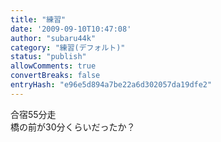```yaml
---
title: "練習"
date: '2009-09-10T10:47:08'
author: "subaru44k"
category: "練習(デフォルト)"
status: "publish"
allowComments: true
convertBreaks: false
entryHash: "e96e5d894a7be22a6d302057da19dfe2"
---
```

合宿55分走<br>
橋の前が30分くらいだったか？
